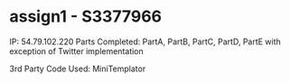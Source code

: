 assign1 - S3377966
=======
IP: 54.79.102.220
Parts Completed: PartA, PartB, PartC, PartD, PartE with exception of Twitter implementation

3rd Party Code Used:
MiniTemplator
